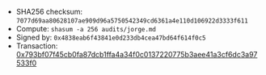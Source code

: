 - SHA256 checksum: `7077d69aa80628107ae909d96a5750542349cd6361a4e110d106922d3333f611`
- Compute: `shasum -a 256 audits/jorge.md`
- Signed by: `0x4838eab6f43841e0d233db4cea47bd64f614f0c5`
- Transaction: [0x793bf07f45cb0fa87dcb1ffa4a34f0c0137220775b3aee41a3cf6dc3a97533f0](https://etherscan.io/tx/0x793bf07f45cb0fa87dcb1ffa4a34f0c0137220775b3aee41a3cf6dc3a97533f0)
